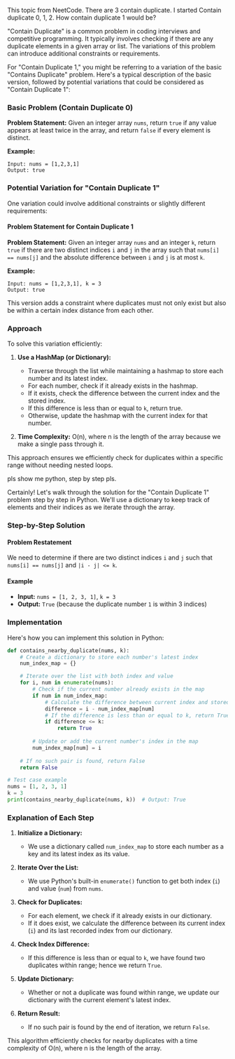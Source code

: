 This topic from NeetCode. There are 3 contain duplicate. I started Contain duplicate 0, 1, 2. How contain duplicate 1 would be?



"Contain Duplicate" is a common problem in coding interviews and competitive programming. It typically involves checking if there are any duplicate elements in a given array or list. The variations of this problem can introduce additional constraints or requirements.

For "Contain Duplicate 1," you might be referring to a variation of the basic "Contains Duplicate" problem. Here's a typical description of the basic version, followed by potential variations that could be considered as "Contain Duplicate 1":

### Basic Problem (Contain Duplicate 0)

**Problem Statement:**
Given an integer array `nums`, return `true` if any value appears at least twice in the array, and return `false` if every element is distinct.

**Example:**
```
Input: nums = [1,2,3,1]
Output: true
```

### Potential Variation for "Contain Duplicate 1"

One variation could involve additional constraints or slightly different requirements:

#### Problem Statement for Contain Duplicate 1

**Problem Statement:**
Given an integer array `nums` and an integer `k`, return `true` if there are two distinct indices `i` and `j` in the array such that `nums[i] == nums[j]` and the absolute difference between `i` and `j` is at most `k`.

**Example:**
```
Input: nums = [1,2,3,1], k = 3
Output: true
```

This version adds a constraint where duplicates must not only exist but also be within a certain index distance from each other.

### Approach

To solve this variation efficiently:

1. **Use a HashMap (or Dictionary):**
   - Traverse through the list while maintaining a hashmap to store each number and its latest index.
   - For each number, check if it already exists in the hashmap.
   - If it exists, check the difference between the current index and the stored index.
   - If this difference is less than or equal to `k`, return true.
   - Otherwise, update the hashmap with the current index for that number.

2. **Time Complexity:** O(n), where n is the length of the array because we make a single pass through it.

This approach ensures we efficiently check for duplicates within a specific range without needing nested loops.

pls show me python, step by step pls.



Certainly! Let's walk through the solution for the "Contain Duplicate 1" problem step by step in Python. We'll use a dictionary to keep track of elements and their indices as we iterate through the array.

### Step-by-Step Solution

#### Problem Restatement
We need to determine if there are two distinct indices `i` and `j` such that `nums[i] == nums[j]` and `|i - j| <= k`.

#### Example
- **Input:** `nums = [1, 2, 3, 1]`, `k = 3`
- **Output:** `True` (because the duplicate number `1` is within 3 indices)

### Implementation

Here's how you can implement this solution in Python:

```python
def contains_nearby_duplicate(nums, k):
    # Create a dictionary to store each number's latest index
    num_index_map = {}

    # Iterate over the list with both index and value
    for i, num in enumerate(nums):
        # Check if the current number already exists in the map
        if num in num_index_map:
            # Calculate the difference between current index and stored index
            difference = i - num_index_map[num]
            # If the difference is less than or equal to k, return True
            if difference <= k:
                return True
        
        # Update or add the current number's index in the map
        num_index_map[num] = i
    
    # If no such pair is found, return False
    return False

# Test case example
nums = [1, 2, 3, 1]
k = 3
print(contains_nearby_duplicate(nums, k))  # Output: True
```

### Explanation of Each Step

1. **Initialize a Dictionary:**
   - We use a dictionary called `num_index_map` to store each number as a key and its latest index as its value.

2. **Iterate Over the List:**
   - We use Python's built-in `enumerate()` function to get both index (`i`) and value (`num`) from `nums`.

3. **Check for Duplicates:**
   - For each element, we check if it already exists in our dictionary.
   - If it does exist, we calculate the difference between its current index (`i`) and its last recorded index from our dictionary.

4. **Check Index Difference:**
   - If this difference is less than or equal to `k`, we have found two duplicates within range; hence we return `True`.

5. **Update Dictionary:**
   - Whether or not a duplicate was found within range, we update our dictionary with the current element's latest index.

6. **Return Result:**
   - If no such pair is found by the end of iteration, we return `False`.

This algorithm efficiently checks for nearby duplicates with a time complexity of O(n), where n is the length of the array.
